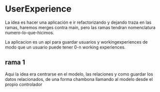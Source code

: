 # UserExperience

La idea es hacer una aplicación e ir refactorizando y dejando traza en las ramas, haremos merges contra main, pero las ramas tendran nomenclatura numero-lo-que-hicimos.

La aplicacion es un api para guardar usuarios y workingexperiences de modo que un usuario puede tener 0-n working experiences.

## rama 1
Aqui la idea era centrarse en el modelo, las relaciones y como guardar los datos relacionados, de una forma chambona llamando al modelo desde el propio controlador